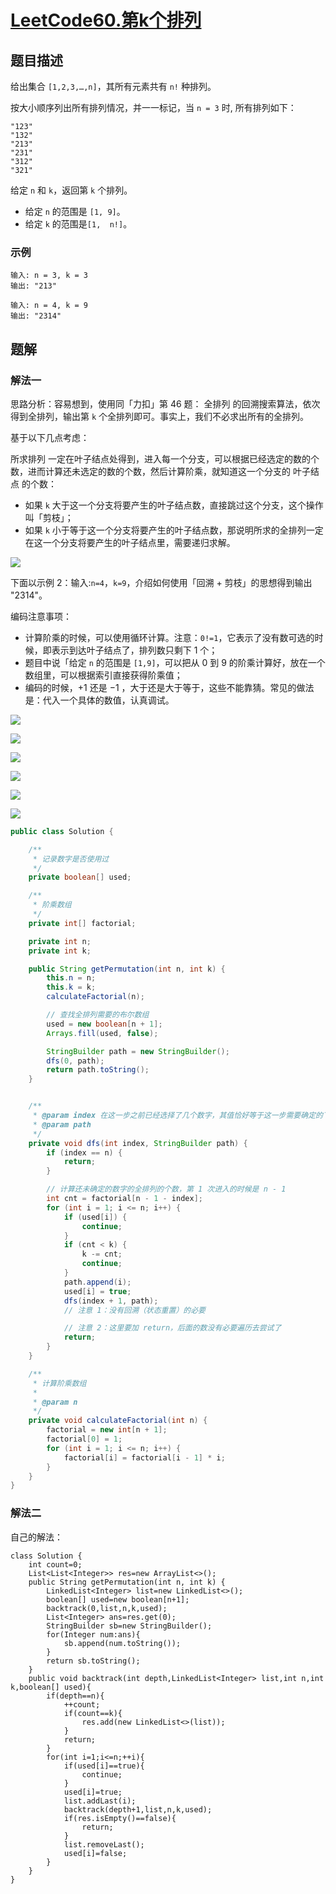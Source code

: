 # [LeetCode60.第k个排列](https://leetcode-cn.com/problems/permutation-sequence/)
## 题目描述
给出集合 `[1,2,3,…,n]`，其所有元素共有 `n!` 种排列。

按大小顺序列出所有排列情况，并一一标记，当 `n = 3` 时, 所有排列如下：

```
"123"
"132"
"213"
"231"
"312"
"321"
```

给定 `n` 和 `k`，返回第 `k` 个排列。

- 给定 `n` 的范围是 `[1, 9]`。
- 给定 `k` 的范围是`[1,  n!]`。

### 示例
```
输入: n = 3, k = 3
输出: "213"
```
```
输入: n = 4, k = 9
输出: "2314"
```
## 题解
### 解法一
思路分析：容易想到，使用同「力扣」第 46 题： 全排列 的回溯搜索算法，依次得到全排列，输出第 `k` 个全排列即可。事实上，我们不必求出所有的全排列。

基于以下几点考虑：

所求排列 一定在叶子结点处得到，进入每一个分支，可以根据已经选定的数的个数，进而计算还未选定的数的个数，然后计算阶乘，就知道这一个分支的 叶子结点 的个数：

- 如果 `k` 大于这一个分支将要产生的叶子结点数，直接跳过这个分支，这个操作叫「剪枝」；
- 如果 `k` 小于等于这一个分支将要产生的叶子结点数，那说明所求的全排列一定在这一个分支将要产生的叶子结点里，需要递归求解。

![](https://picgp.oss-cn-beijing.aliyuncs.com/img/20200903225954.png)

下面以示例 2：输入:`n=4`，`k=9`，介绍如何使用「回溯 + 剪枝」的思想得到输出 "2314"。

编码注意事项：

- 计算阶乘的时候，可以使用循环计算。注意：`0!=1`，它表示了没有数可选的时候，即表示到达叶子结点了，排列数只剩下 1 个；
- 题目中说「给定 `n` 的范围是 `[1,9]`，可以把从 0 到 9 的阶乘计算好，放在一个数组里，可以根据索引直接获得阶乘值；
- 编码的时候，+1 还是 −1 ，大于还是大于等于，这些不能靠猜。常见的做法是：代入一个具体的数值，认真调试。

![](https://picgp.oss-cn-beijing.aliyuncs.com/img/20200905103132.png)

![](https://picgp.oss-cn-beijing.aliyuncs.com/img/20200905105746.png)

![](https://picgp.oss-cn-beijing.aliyuncs.com/img/20200905105809.png)

![](https://picgp.oss-cn-beijing.aliyuncs.com/img/20200905105822.png)

![](https://picgp.oss-cn-beijing.aliyuncs.com/img/20200905105833.png)

![](https://picgp.oss-cn-beijing.aliyuncs.com/img/20200905105846.png)

```java
public class Solution {

    /**
     * 记录数字是否使用过
     */
    private boolean[] used;

    /**
     * 阶乘数组
     */
    private int[] factorial;

    private int n;
    private int k;

    public String getPermutation(int n, int k) {
        this.n = n;
        this.k = k;
        calculateFactorial(n);

        // 查找全排列需要的布尔数组
        used = new boolean[n + 1];
        Arrays.fill(used, false);

        StringBuilder path = new StringBuilder();
        dfs(0, path);
        return path.toString();
    }


    /**
     * @param index 在这一步之前已经选择了几个数字，其值恰好等于这一步需要确定的下标位置
     * @param path
     */
    private void dfs(int index, StringBuilder path) {
        if (index == n) {
            return;
        }

        // 计算还未确定的数字的全排列的个数，第 1 次进入的时候是 n - 1
        int cnt = factorial[n - 1 - index];
        for (int i = 1; i <= n; i++) {
            if (used[i]) {
                continue;
            }
            if (cnt < k) {
                k -= cnt;
                continue;
            }
            path.append(i);
            used[i] = true;
            dfs(index + 1, path);
            // 注意 1：没有回溯（状态重置）的必要

            // 注意 2：这里要加 return，后面的数没有必要遍历去尝试了
            return;
        }
    }

    /**
     * 计算阶乘数组
     *
     * @param n
     */
    private void calculateFactorial(int n) {
        factorial = new int[n + 1];
        factorial[0] = 1;
        for (int i = 1; i <= n; i++) {
            factorial[i] = factorial[i - 1] * i;
        }
    }
}
```
### 解法二
自己的解法：
```
class Solution {
    int count=0;
    List<List<Integer>> res=new ArrayList<>();
    public String getPermutation(int n, int k) {
        LinkedList<Integer> list=new LinkedList<>();
        boolean[] used=new boolean[n+1];
        backtrack(0,list,n,k,used);
        List<Integer> ans=res.get(0);
        StringBuilder sb=new StringBuilder();
        for(Integer num:ans){
            sb.append(num.toString());
        }
        return sb.toString();
    }
    public void backtrack(int depth,LinkedList<Integer> list,int n,int k,boolean[] used){
        if(depth==n){
            ++count;
            if(count==k){
                res.add(new LinkedList<>(list));
            }
            return;
        }
        for(int i=1;i<=n;++i){
            if(used[i]==true){
                continue;
            }
            used[i]=true;
            list.addLast(i);
            backtrack(depth+1,list,n,k,used);
            if(res.isEmpty()==false){
                return;
            }
            list.removeLast();
            used[i]=false;
        }
    }
}
```
